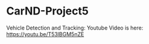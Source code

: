 # CarND-Project5
Vehicle Detection and Tracking: 
Youtube Video is here: https://youtu.be/T53lBGM5nZE

